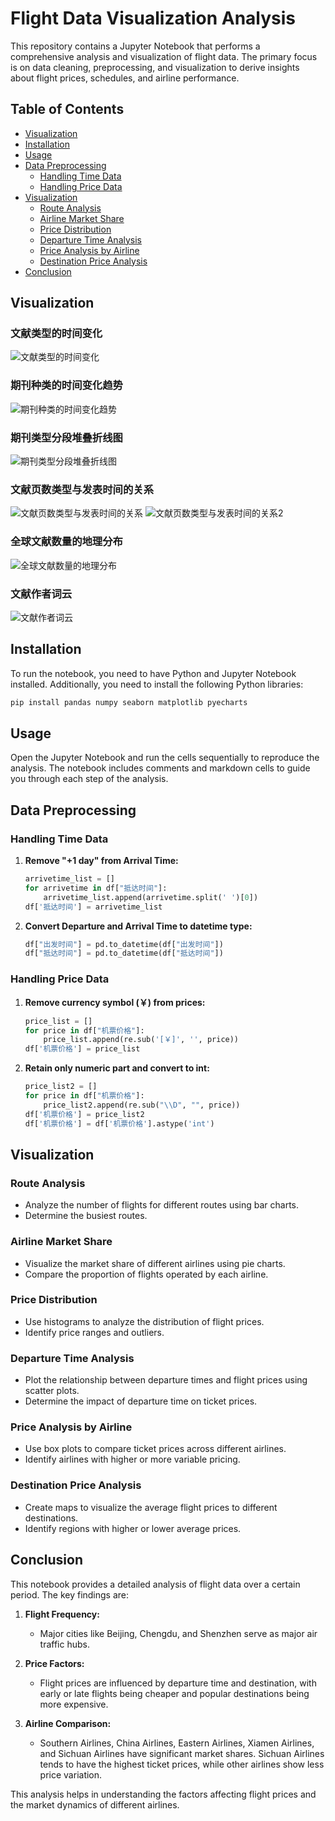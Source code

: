 # Flight Data Visualization Analysis

This repository contains a Jupyter Notebook that performs a comprehensive analysis and visualization of flight data. The primary focus is on data cleaning, preprocessing, and visualization to derive insights about flight prices, schedules, and airline performance.

## Table of Contents

- [Visualization](#Visualization)
- [Installation](#installation)
- [Usage](#usage)
- [Data Preprocessing](#data-preprocessing)
  - [Handling Time Data](#handling-time-data)
  - [Handling Price Data](#handling-price-data)
- [Visualization](#visualization)
  - [Route Analysis](#route-analysis)
  - [Airline Market Share](#airline-market-share)
  - [Price Distribution](#price-distribution)
  - [Departure Time Analysis](#departure-time-analysis)
  - [Price Analysis by Airline](#price-analysis-by-airline)
  - [Destination Price Analysis](#destination-price-analysis)
- [Conclusion](#conclusion)

## Visualization

### 文献类型的时间变化
![文献类型的时间变化](https://github.com/rachelllzy/PekingUniveristy_data_visualization/blob/main/img/%E5%9B%BE%E7%89%87%201.png?raw=true)

### 期刊种类的时间变化趋势
![期刊种类的时间变化趋势](https://github.com/rachelllzy/PekingUniveristy_data_visualization/blob/main/img/%E5%9B%BE%E7%89%87%202.png?raw=true)

### 期刊类型分段堆叠折线图
![期刊类型分段堆叠折线图](https://github.com/rachelllzy/PekingUniveristy_data_visualization/blob/main/img/%E5%9B%BE%E7%89%87%203.png?raw=true)

### 文献页数类型与发表时间的关系
![文献页数类型与发表时间的关系](https://github.com/rachelllzy/PekingUniveristy_data_visualization/blob/main/img/%E5%9B%BE%E7%89%87%204.png?raw=true)
![文献页数类型与发表时间的关系2](https://github.com/rachelllzy/PekingUniveristy_data_visualization/blob/main/img/%E5%9B%BE%E7%89%87%205.png?raw=true)

### 全球文献数量的地理分布
![全球文献数量的地理分布](https://github.com/rachelllzy/PekingUniveristy_data_visualization/blob/main/img/%E5%9B%BE%E7%89%87%206.png?raw=true)

### 文献作者词云
![文献作者词云](https://github.com/rachelllzy/PekingUniveristy_data_visualization/blob/main/img/%E5%9B%BE%E7%89%87%207.png?raw=true)

## Installation

To run the notebook, you need to have Python and Jupyter Notebook installed. Additionally, you need to install the following Python libraries:

```bash
pip install pandas numpy seaborn matplotlib pyecharts
```

## Usage

Open the Jupyter Notebook and run the cells sequentially to reproduce the analysis. The notebook includes comments and markdown cells to guide you through each step of the analysis.

## Data Preprocessing

### Handling Time Data

1. **Remove "+1 day" from Arrival Time:**
    ```python
    arrivetime_list = []
    for arrivetime in df["抵达时间"]:
        arrivetime_list.append(arrivetime.split(' ')[0])
    df['抵达时间'] = arrivetime_list
    ```

2. **Convert Departure and Arrival Time to datetime type:**
    ```python
    df["出发时间"] = pd.to_datetime(df["出发时间"])
    df["抵达时间"] = pd.to_datetime(df["抵达时间"])
    ```

### Handling Price Data

1. **Remove currency symbol (￥) from prices:**
    ```python
    price_list = []
    for price in df["机票价格"]:
        price_list.append(re.sub('[￥]', '', price))
    df['机票价格'] = price_list
    ```

2. **Retain only numeric part and convert to int:**
    ```python
    price_list2 = []
    for price in df["机票价格"]:
        price_list2.append(re.sub("\\D", "", price))
    df['机票价格'] = price_list2
    df['机票价格'] = df['机票价格'].astype('int')
    ```

## Visualization

### Route Analysis

- Analyze the number of flights for different routes using bar charts.
- Determine the busiest routes.

### Airline Market Share

- Visualize the market share of different airlines using pie charts.
- Compare the proportion of flights operated by each airline.

### Price Distribution

- Use histograms to analyze the distribution of flight prices.
- Identify price ranges and outliers.

### Departure Time Analysis

- Plot the relationship between departure times and flight prices using scatter plots.
- Determine the impact of departure time on ticket prices.

### Price Analysis by Airline

- Use box plots to compare ticket prices across different airlines.
- Identify airlines with higher or more variable pricing.

### Destination Price Analysis

- Create maps to visualize the average flight prices to different destinations.
- Identify regions with higher or lower average prices.

## Conclusion

This notebook provides a detailed analysis of flight data over a certain period. The key findings are:

1. **Flight Frequency:**
    - Major cities like Beijing, Chengdu, and Shenzhen serve as major air traffic hubs.
  
2. **Price Factors:**
    - Flight prices are influenced by departure time and destination, with early or late flights being cheaper and popular destinations being more expensive.
  
3. **Airline Comparison:**
    - Southern Airlines, China Airlines, Eastern Airlines, Xiamen Airlines, and Sichuan Airlines have significant market shares. Sichuan Airlines tends to have the highest ticket prices, while other airlines show less price variation.

This analysis helps in understanding the factors affecting flight prices and the market dynamics of different airlines.
